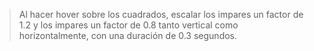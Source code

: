 > Al hacer hover sobre los cuadrados, escalar los impares un factor de 1.2 y los impares un
> factor de 0.8 tanto vertical como horizontalmente, con una duración de
> 0.3 segundos.
